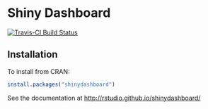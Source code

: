 Shiny Dashboard
===============

[![Travis-CI Build Status](https://travis-ci.org/rstudio/shinydashboard.svg?branch=master)](https://travis-ci.org/rstudio/shinydashboard)

## Installation

To install from CRAN:

```R
install.packages("shinydashboard")
```

See the documentation at http://rstudio.github.io/shinydashboard/
